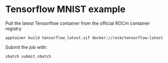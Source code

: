 # Tensorflow MNIST example

Pull the latest Tensorflow container from the official ROCm container registry
```
apptainer build tensorflow_latest.sif docker://rocm/tensorflow:latest
```

Submit the job with:
```
sbatch submit.sbatch

